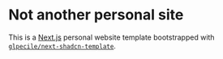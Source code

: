 # Not another personal site

This is a [Next.js](https://nextjs.org/) personal website template bootstrapped
with [`glpecile/next-shadcn-template`](https://github.com/glpecile/next-shadcn-template).
